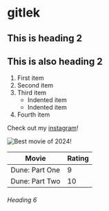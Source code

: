 # gitlek

## This is heading 2

<h2>This is also heading 2</h2>

1. First item
2. Second item
3. Third item
    - Indented item
    - Indented item
4. Fourth item

Check out my [instagram](https://www.instagram.com/bnelltoft/)!

![Best movie of 2024!](https://m.media-amazon.com/images/M/MV5BN2QyZGU4ZDctOWMzMy00NTc5LThlOGQtODhmNDI1NmY5YzAwXkEyXkFqcGdeQXVyMDM2NDM2MQ@@._V1_.jpg "Dune: Part Two")

| Movie           | Rating      |
| --------------- | ----------- |
| Dune: Part One  | 9           |
| Dune: Part Two  | 10          |

###### Heading 6
